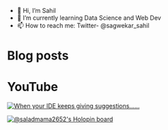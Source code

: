 - 👋 Hi, I’m Sahil
- 🌱 I’m currently learning Data Science and Web Dev
- 📫 How to reach me: Twitter- @sagwekar_sahil


# Blog posts
<!-- BLOG-POST-LIST:START -->
<!-- BLOG-POST-LIST:END -->

<!-- BEGIN YOUTUBE-CARDS -->
# YouTube
[![When your IDE keeps giving suggestions......](https://ytcards.demolab.com/?id=6lmaT9_k6qY&title=When+your+IDE+keeps+giving+suggestions......&lang=en&timestamp=1648913745&background_color=%230d1117&title_color=%23ffffff&stats_color=%23dedede&width=250 "When your IDE keeps giving suggestions......")](https://www.youtube.com/watch?v=6lmaT9_k6qY)
<!-- END YOUTUBE-CARDS -->


[![@saladmama2652's Holopin board](https://holopin.io/api/user/board?user=saladmama2652)](https://holopin.io/@saladmama2652)
